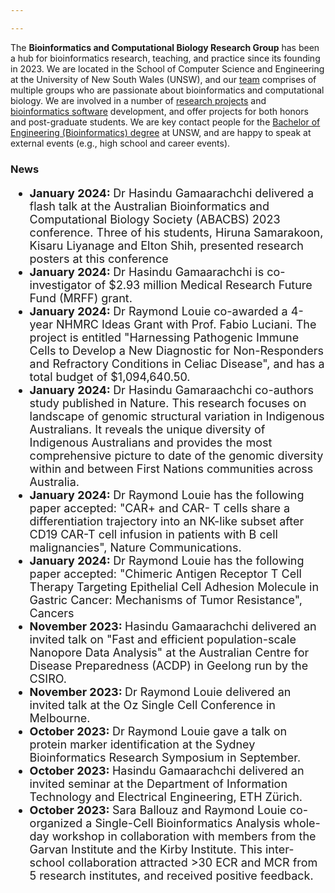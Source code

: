 ```yaml
---

---
```


The **Bioinformatics and Computational Biology Research Group** has been a hub for bioinformatics research, teaching, and practice since its founding in 2023. We are located in the School of Computer Science and Engineering at the University of New South Wales (UNSW), and our [team](https://sarbal.github.io/binfgroup/people/) comprises of multiple groups who are passionate about bioinformatics and computational biology. We are involved in a number of [research projects](https://sarbal.github.io/binfgroup/projects) and [bioinformatics software](https://sarbal.github.io/binfgroup/resources/) development, and offer projects for both honors and post-graduate students. We are key contact people for the [Bachelor of Engineering (Bioinformatics) degree](https://sarbal.github.io/binfgroup/teaching/) at UNSW, and are happy to speak at external events (e.g., high school and career events). 

<h3>News</h3>

<ul style="font-size:18px;">
  <li> <strong> January 2024: </strong> Dr Hasindu Gamaarachchi delivered a flash talk at the Australian Bioinformatics and Computational Biology Society (ABACBS) 2023 conference. Three of his students, Hiruna Samarakoon, Kisaru Liyanage and Elton Shih, presented research posters at this conference</li>
  <li> <strong> January 2024: </strong> Dr Hasindu Gamaarachchi is co-investigator of $2.93 million Medical Research Future Fund (MRFF) grant.</li>
  <li> <strong> January 2024: </strong> Dr Raymond Louie co-awarded a 4-year NHMRC Ideas Grant with Prof. Fabio Luciani. The project is entitled "Harnessing Pathogenic Immune Cells to Develop a New Diagnostic for Non-Responders and Refractory Conditions in Celiac Disease", and has a total budget of $1,094,640.50.</li>
  <li> <strong> January 2024: </strong> Dr Hasindu Gamaraachchi co-authors study published in Nature. This research focuses on landscape of genomic structural variation in Indigenous Australians. It reveals the unique diversity of Indigenous Australians and provides the most comprehensive picture to date of the genomic diversity within and between First Nations communities across Australia.</li>
  <li> <strong> January 2024: </strong> Dr Raymond Louie has the following paper accepted: "CAR+ and CAR- T cells share a differentiation trajectory into an NK-like subset after CD19 CAR-T cell infusion in patients with B cell malignancies",  Nature Communications.
  <li> <strong> January 2024: </strong> Dr Raymond Louie has the following paper accepted: "Chimeric Antigen Receptor T Cell Therapy Targeting Epithelial Cell Adhesion Molecule in Gastric Cancer: Mechanisms of Tumor Resistance", Cancers</li>
  <li> <strong> November 2023: </strong> Hasindu Gamaarachchi delivered an invited talk on "Fast and efficient population-scale Nanopore Data Analysis" at the Australian Centre for Disease Preparedness (ACDP) in Geelong run by the CSIRO.</li>
  <li> <strong> November 2023: </strong> Dr Raymond Louie delivered an invited talk at the Oz Single Cell Conference in Melbourne.</li>
  <li> <strong> October 2023: </strong> Dr Raymond Louie gave a talk on protein marker identification at the Sydney Bioinformatics Research Symposium in September.</li>
  <li> <strong> October 2023: </strong> Hasindu Gamaarachchi delivered an invited seminar at the Department of Information Technology and Electrical Engineering, ETH Zürich.</li>
  <li> <strong> October 2023: </strong> Sara Ballouz and Raymond Louie co-organized a Single-Cell Bioinformatics Analysis whole-day workshop in collaboration with members from the Garvan Institute and the Kirby Institute. This inter-school collaboration attracted >30 ECR and MCR from 5 research institutes, and received positive feedback.</li>
</ul style="font-size:18px;">

 
